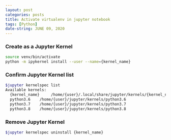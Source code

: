 ```yaml
---
layout: post
categories: posts
title: Activate virtualenv in jupyter notebook
tags: [Python]
date-string: JUNE 09, 2020
---
```


### Create as a Jupyter Kernel
``` sh
source venv/bin/activate
python -m ipykernel install --user --name={kernel_name}
```

### Confirm Jupyter Kernel list
``` sh
$jupyter kernelspec list
Available kernels:
  {kernel_name}     /home/{user}/.local/share/jupyter/kernels/{kernel_name}
  python3.6    /home/{user}/jupyter/kernels/python3.6
  python3.7    /home/{user}/jupyter/kernels/python3.7
  python3.8    /home/{user}/jupyter/kernels/python3.8
```

### Remove Jupyter Kernel
``` sh
$jupyter kernelspec uninstall {kernel_name}
```
